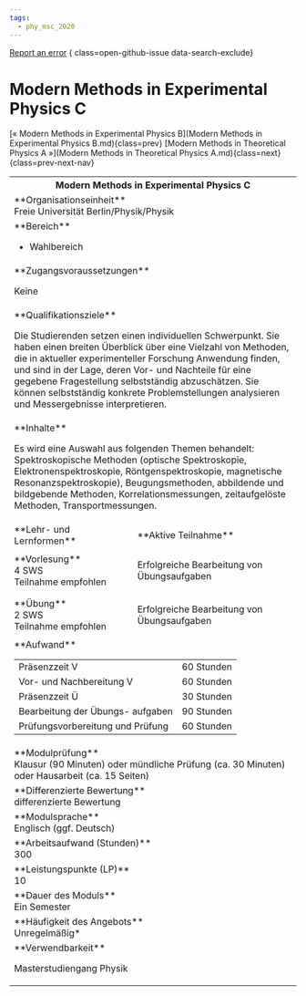 ```yaml
---
tags:
  - phy_msc_2020
---
```

[Report an error](https://github.com/SGSSGene/FUB-SUP/issues/new?title=Error%20in%20%22Modern%20Methods%20in%20Experimental%20Physics%20C%22&body=There%20seems%20to%20be%20an%20error%20in%20module%20%22Modern%20Methods%20in%20Experimental%20Physics%20C%22%2E%0A%0A%3CDescribe%20here%20a%20slightly%20more%20detailed%20description%20of%20what%20is%20wrong%3E&labels=bug)
{ class=open-github-issue data-search-exclude}

# Modern Methods in Experimental Physics C

[« Modern Methods in Experimental Physics B](Modern Methods in Experimental Physics B.md){class=prev}
[Modern Methods in Theoretical Physics A »](Modern Methods in Theoretical Physics A.md){class=next}
{class=prev-next-nav}

<table markdown id="moduledesc">
<tr markdown class="moduledesc_head"><th colspan="2">Modern Methods in Experimental Physics C </th></tr>
<tr markdown><td colspan="2">**Organisationseinheit**   <br>Freie Universität Berlin/Physik/Physik</td></tr>

<tr markdown><td colspan="2">**Bereich**<br>


- Wahlbereich

</td></tr>

<tr markdown><td colspan="2">**Zugangsvoraussetzungen** <br>

Keine


</td></tr>
<tr markdown><td colspan="2">**Qualifikationsziele**    <br>

Die Studierenden setzen einen individuellen Schwerpunkt. Sie haben einen
breiten Überblick über eine Vielzahl von Methoden, die in aktueller
experimenteller Forschung Anwendung finden, und sind in der Lage, deren Vor-
und Nachteile für eine gegebene Fragestellung selbstständig abzuschätzen.
Sie können selbstständig konkrete Problemstellungen analysieren und
Messergebnisse interpretieren.


</td></tr>
<tr markdown><td colspan="2">**Inhalte**                <br>

Es wird eine Auswahl aus folgenden Themen behandelt: Spektroskopische
Methoden (optische Spektroskopie, Elektronenspektroskopie,
Röntgenspektroskopie, magnetische Resonanzspektroskopie), Beugungsmethoden,
abbildende und bildgebende Methoden, Korrelationsmessungen, zeitaufgelöste
Methoden, Transportmessungen.


</td></tr>

<tr markdown><td>**Lehr- und Lernformen**</td><td>**Aktive Teilnahme**</td></tr>
<tr markdown><td> **Vorlesung** <br>4 SWS <br> Teilnahme empfohlen</td><td>

Erfolgreiche Bearbeitung von Übungsaufgaben
</td></tr>
<tr markdown><td> **Übung** <br>2 SWS <br> Teilnahme empfohlen</td><td>

Erfolgreiche Bearbeitung von Übungsaufgaben
</td></tr>
<tr markdown><td colspan="2">**Aufwand**                <br>
<table class="aufwand_table">
<tr><td>Präsenzzeit V</td><td>60 Stunden</td></tr>
<tr><td>Vor- und Nachbereitung V</td><td>60 Stunden</td></tr>
<tr><td>Präsenzzeit Ü</td><td>30 Stunden</td></tr>
<tr><td>Bearbeitung der Übungs- aufgaben</td><td>90 Stunden</td></tr>
<tr><td>Prüfungsvorbereitung und Prüfung</td><td>60 Stunden</td></tr>
</table>

</td></tr>
<tr markdown><td colspan="2">**Modulprüfung**             <br>Klausur (90 Minuten) oder mündliche Prüfung (ca. 30 Minuten) oder Hausarbeit
(ca. 15 Seiten)


</td></tr>
<tr markdown><td colspan="2">**Differenzierte Bewertung** <br>differenzierte Bewertung

</td></tr>
<tr markdown><td colspan="2">**Modulsprache**             <br>Englisch (ggf. Deutsch)</td></tr>
<tr markdown><td colspan="2">**Arbeitsaufwand (Stunden)** <br>300</td></tr>
<tr markdown><td colspan="2">**Leistungspunkte (LP)**     <br>10</td></tr>
<tr markdown><td colspan="2">**Dauer des Moduls**         <br>Ein Semester</td></tr>
<tr markdown><td colspan="2">**Häufigkeit des Angebots**  <br>Unregelmäßig*</td></tr>
<tr markdown><td colspan="2">**Verwendbarkeit**           <br>

Masterstudiengang Physik


</td></tr>


</table>
